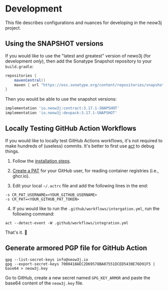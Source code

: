# Development

This file describes configurations and nuances for developing in the neow3j project.

## Using the SNAPSHOT versions

If you would like to use the "latest and greatest" version of newo3j (for development *only*), then
add the Sonatype Snapshot repository to your `build.gradle`:

```groovy
repositories {
    mavenCentral()
    maven { url "https://oss.sonatype.org/content/repositories/snapshots" }
}
```

Then you would be able to use the snapshot versions:

```groovy
implementation 'io.neow3j:contract:3.17.1-SNAPSHOT'
implementation 'io.neow3j:devpack:3.17.1-SNAPSHOT'
```

## Locally Testing GitHub Action Workflows

If you would like to locally test GitHub Actions workflows, it's not required to make
hundreds of (useless) commits. It's better to first use [act](https://github.com/nektos/act) to
debug things.

1. Follow the [installation steps](https://github.com/nektos/act#installation).

2. [Create a PAT](https://docs.github.com/en/github/authenticating-to-github/creating-a-personal-access-token) for your GitHub user, for reading container registries (i.e., ghcr.io).

3. Edit your local `~/.actrc` file and add the following lines in the end:

```
-s CR_PAT_USERNAME=<YOUR_GITHUB_USERNAME>
-s CR_PAT=<YOUR_GITHUB_PAT_TOKEN>
```

4. If you would like to run the `.github/workflows/intergation.yml`, run the following command:

```
act --detect-event -W .github/workflows/integration.yml
```

That's it. :rocket:


## Generate armored PGP file for GitHub Action

```
gpg --list-secret-keys info@neow3j.io
gpg --export-secret-keys 7008418AEC2D69578BA07551DCED5430E76D91F5 | base64 > neow3j.key
```

Go to GitHub, create a new secret named `GPG_KEY_ARMOR` and paste
the base64 content of the `neow3j.key` file.